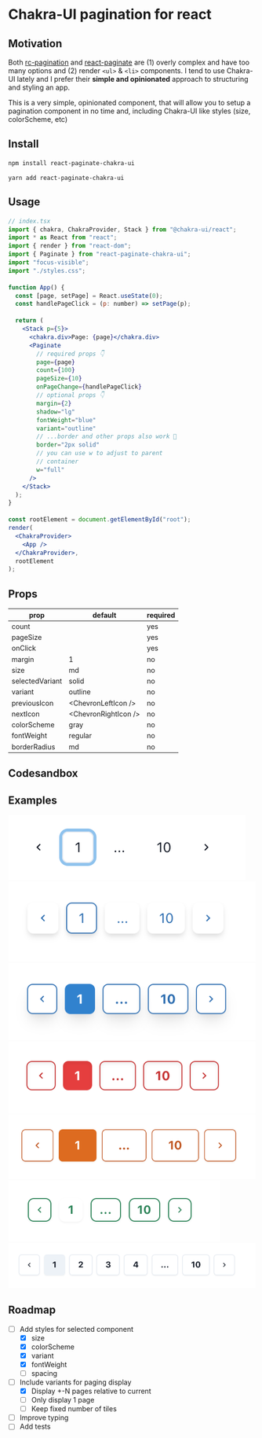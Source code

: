 # Chakra-UI pagination for react

## Motivation

Both [rc-pagination](https://github.com/react-component/pagination) and [react-paginate](https://github.com/AdeleD/react-paginate) are (1) overly complex and have too many options and (2) render `<ul>` & `<li>` components. I tend to use Chakra-UI lately and I prefer their **simple and opinionated** approach to structuring and styling an app. 

This is a very simple, opinionated component, that will allow you to setup a pagination component in no time and, including Chakra-UI like styles (size, colorScheme, etc)

## Install

```
npm install react-paginate-chakra-ui
```

```
yarn add react-paginate-chakra-ui
```

## Usage

```jsx
// index.tsx
import { chakra, ChakraProvider, Stack } from "@chakra-ui/react";
import * as React from "react";
import { render } from "react-dom";
import { Paginate } from "react-paginate-chakra-ui";
import "focus-visible";
import "./styles.css";

function App() {
  const [page, setPage] = React.useState(0);
  const handlePageClick = (p: number) => setPage(p);

  return (
    <Stack p={5}>
      <chakra.div>Page: {page}</chakra.div>
      <Paginate
        // required props 👇
        page={page}
        count={100}
        pageSize={10}
        onPageChange={handlePageClick}
        // optional props 👇
        margin={2}
        shadow="lg"
        fontWeight="blue"
        variant="outline"
        // ...border and other props also work 💪
        border="2px solid"
        // you can use w to adjust to parent
        // container
        w="full"
      />
    </Stack>
  );
}

const rootElement = document.getElementById("root");
render(
  <ChakraProvider>
    <App />
  </ChakraProvider>,
  rootElement
);
```

## Props

| prop            	| default              	| required 	|
|-----------------	|----------------------	|----------	|
| count           	|                      	| yes      	|
| pageSize        	|                      	| yes      	|
| onClick         	|                      	| yes      	|
| margin          	|                    1 	| no       	|
| size            	| md                   	| no       	|
| selectedVariant 	| solid                	| no       	|
| variant         	| outline              	| no       	|
| previousIcon    	| \<ChevronLeftIcon />  	| no       	|
| nextIcon        	| \<ChevronRightIcon /> 	| no       	|
| colorScheme     	| gray                 	| no       	|
| fontWeight      	| regular              	| no       	|
| borderRadius    	| md                   	| no       	|

## Codesandbox
## Examples

![snapshot1](/images/Screenshot%202022-01-31%20at%2020.23.12.png)
![snapshot2](/images/Screenshot%202022-01-31%20at%2020.25.29.png)
![snapshot3](/images/Screenshot%202022-01-31%20at%2020.25.58.png)
![snapshot4](/images/Screenshot%202022-01-31%20at%2020.27.00.png)
![snapshot5](/images/Screenshot%202022-01-31%20at%2020.27.50.png)
![snapshot6](/images/Screenshot%202022-01-31%20at%2020.28.39.png)
![snapshot7](/images/Screenshot%202022-01-31%20at%2020.29.29.png)

## Roadmap
- [ ] Add styles for selected component
  - [x] size
  - [x] colorScheme
  - [x] variant
  - [x] fontWeight
  - [ ] spacing
- [ ] Include variants for paging display
  - [x] Display +-N pages relative to current
  - [ ] Only display 1 page
  - [ ] Keep fixed number of tiles
- [ ] Improve typing
- [ ] Add tests